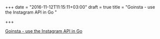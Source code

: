 +++
date = "2016-11-12T11:15:11+03:00"
draft = true
title = "Goinsta - use the Instagram API in Go "

+++

<p><a href="https://github.com/ahmdrz/goinsta">Goinsta - use the Instagram API in Go </a></p>
